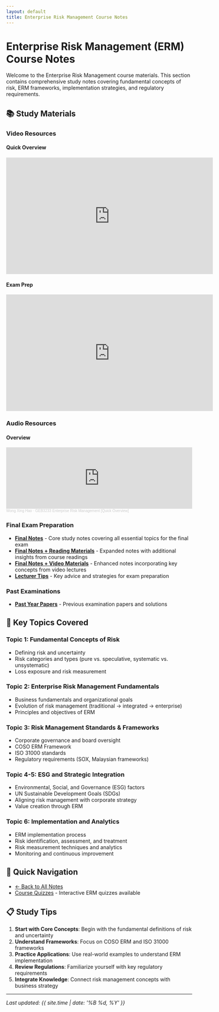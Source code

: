 ```yaml
---
layout: default
title: Enterprise Risk Management Course Notes
---
```


# Enterprise Risk Management (ERM) Course Notes

Welcome to the Enterprise Risk Management course materials. This section contains comprehensive study notes covering fundamental concepts of risk, ERM frameworks, implementation strategies, and regulatory requirements.

## 📚 Study Materials

### Video Resources

#### Quick Overview

<iframe width="560" height="315" src="https://www.youtube.com/embed/Spv6lVI6a2Q?si=Hwn9YycpbziMl_8Z" title="YouTube video player" frameborder="0" allow="accelerometer; autoplay; clipboard-write; encrypted-media; gyroscope; picture-in-picture; web-share" referrerpolicy="strict-origin-when-cross-origin" allowfullscreen></iframe>

#### Exam Prep

<iframe width="560" height="315" src="https://www.youtube.com/embed/UQh1L66xrHA?si=GCWUPb_r4WLc6Kuo" title="YouTube video player" frameborder="0" allow="accelerometer; autoplay; clipboard-write; encrypted-media; gyroscope; picture-in-picture; web-share" referrerpolicy="strict-origin-when-cross-origin" allowfullscreen></iframe>

### Audio Resources

#### Overview

<iframe width="100%" height="166" scrolling="no" frameborder="no" allow="autoplay" src="https://w.soundcloud.com/player/?url=https%3A//api.soundcloud.com/tracks/2151958437&color=%23ff5500&auto_play=false&hide_related=false&show_comments=true&show_user=true&show_reposts=false&show_teaser=true"></iframe><div style="font-size: 10px; color: #cccccc;line-break: anywhere;word-break: normal;overflow: hidden;white-space: nowrap;text-overflow: ellipsis; font-family: Interstate,Lucida Grande,Lucida Sans Unicode,Lucida Sans,Garuda,Verdana,Tahoma,sans-serif;font-weight: 100;"><a href="https://soundcloud.com/wong-xing-hao" title="Wong Xing Hao" target="_blank" style="color: #cccccc; text-decoration: none;">Wong Xing Hao</a> · <a href="https://soundcloud.com/wong-xing-hao/geb3233-erm-overview" title="GEB3233 Enterprise Risk Management [Quick Overview]" target="_blank" style="color: #cccccc; text-decoration: none;">GEB3233 Enterprise Risk Management [Quick Overview]</a></div>

### Final Exam Preparation

- [**Final Notes**](final-notes.md) - Core study notes covering all essential topics for the final exam
- [**Final Notes + Reading Materials**](final-notes+reading.md) - Expanded notes with additional insights from course readings
- [**Final Notes + Video Materials**](final-notes+video.md) - Enhanced notes incorporating key concepts from video lectures
- [**Lecturer Tips**](lecturer-tips.md) - Key advice and strategies for exam preparation

### Past Examinations

- [**Past Year Papers**](past-year/) - Previous examination papers and solutions

## 📖 Key Topics Covered

### Topic 1: Fundamental Concepts of Risk

- Defining risk and uncertainty
- Risk categories and types (pure vs. speculative, systematic vs. unsystematic)
- Loss exposure and risk measurement

### Topic 2: Enterprise Risk Management Fundamentals

- Business fundamentals and organizational goals
- Evolution of risk management (traditional → integrated → enterprise)
- Principles and objectives of ERM

### Topic 3: Risk Management Standards & Frameworks

- Corporate governance and board oversight
- COSO ERM Framework
- ISO 31000 standards
- Regulatory requirements (SOX, Malaysian frameworks)

### Topic 4-5: ESG and Strategic Integration

- Environmental, Social, and Governance (ESG) factors
- UN Sustainable Development Goals (SDGs)
- Aligning risk management with corporate strategy
- Value creation through ERM

### Topic 6: Implementation and Analytics

- ERM implementation process
- Risk identification, assessment, and treatment
- Risk measurement techniques and analytics
- Monitoring and continuous improvement

## 🎯 Quick Navigation

- [← Back to All Notes](../)
- [Course Quizzes](/quiz/) - Interactive ERM quizzes available

## 📋 Study Tips

1. **Start with Core Concepts**: Begin with the fundamental definitions of risk and uncertainty
2. **Understand Frameworks**: Focus on COSO ERM and ISO 31000 frameworks
3. **Practice Applications**: Use real-world examples to understand ERM implementation
4. **Review Regulations**: Familiarize yourself with key regulatory requirements
5. **Integrate Knowledge**: Connect risk management concepts with business strategy

---

_Last updated: {{ site.time | date: '%B %d, %Y' }}_
